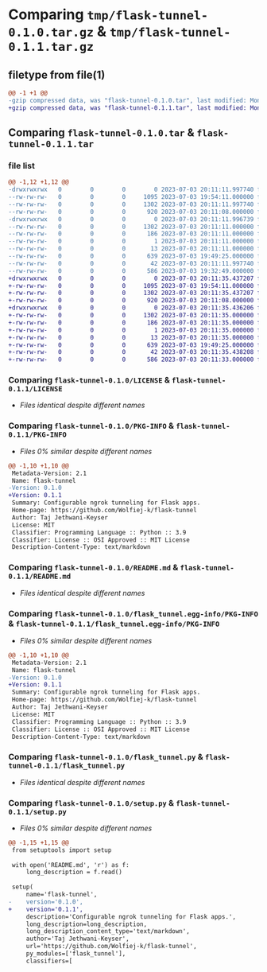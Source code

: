 # Comparing `tmp/flask-tunnel-0.1.0.tar.gz` & `tmp/flask-tunnel-0.1.1.tar.gz`

## filetype from file(1)

```diff
@@ -1 +1 @@
-gzip compressed data, was "flask-tunnel-0.1.0.tar", last modified: Mon Jul  3 20:11:12 2023, max compression
+gzip compressed data, was "flask-tunnel-0.1.1.tar", last modified: Mon Jul  3 20:11:35 2023, max compression
```

## Comparing `flask-tunnel-0.1.0.tar` & `flask-tunnel-0.1.1.tar`

### file list

```diff
@@ -1,12 +1,12 @@
-drwxrwxrwx   0        0        0        0 2023-07-03 20:11:11.997740 flask-tunnel-0.1.0/
--rw-rw-rw-   0        0        0     1095 2023-07-03 19:54:11.000000 flask-tunnel-0.1.0/LICENSE
--rw-rw-rw-   0        0        0     1302 2023-07-03 20:11:11.997740 flask-tunnel-0.1.0/PKG-INFO
--rw-rw-rw-   0        0        0      920 2023-07-03 20:11:08.000000 flask-tunnel-0.1.0/README.md
-drwxrwxrwx   0        0        0        0 2023-07-03 20:11:11.996739 flask-tunnel-0.1.0/flask_tunnel.egg-info/
--rw-rw-rw-   0        0        0     1302 2023-07-03 20:11:11.000000 flask-tunnel-0.1.0/flask_tunnel.egg-info/PKG-INFO
--rw-rw-rw-   0        0        0      186 2023-07-03 20:11:11.000000 flask-tunnel-0.1.0/flask_tunnel.egg-info/SOURCES.txt
--rw-rw-rw-   0        0        0        1 2023-07-03 20:11:11.000000 flask-tunnel-0.1.0/flask_tunnel.egg-info/dependency_links.txt
--rw-rw-rw-   0        0        0       13 2023-07-03 20:11:11.000000 flask-tunnel-0.1.0/flask_tunnel.egg-info/top_level.txt
--rw-rw-rw-   0        0        0      639 2023-07-03 19:49:25.000000 flask-tunnel-0.1.0/flask_tunnel.py
--rw-rw-rw-   0        0        0       42 2023-07-03 20:11:11.997740 flask-tunnel-0.1.0/setup.cfg
--rw-rw-rw-   0        0        0      586 2023-07-03 19:32:49.000000 flask-tunnel-0.1.0/setup.py
+drwxrwxrwx   0        0        0        0 2023-07-03 20:11:35.437207 flask-tunnel-0.1.1/
+-rw-rw-rw-   0        0        0     1095 2023-07-03 19:54:11.000000 flask-tunnel-0.1.1/LICENSE
+-rw-rw-rw-   0        0        0     1302 2023-07-03 20:11:35.437207 flask-tunnel-0.1.1/PKG-INFO
+-rw-rw-rw-   0        0        0      920 2023-07-03 20:11:08.000000 flask-tunnel-0.1.1/README.md
+drwxrwxrwx   0        0        0        0 2023-07-03 20:11:35.436206 flask-tunnel-0.1.1/flask_tunnel.egg-info/
+-rw-rw-rw-   0        0        0     1302 2023-07-03 20:11:35.000000 flask-tunnel-0.1.1/flask_tunnel.egg-info/PKG-INFO
+-rw-rw-rw-   0        0        0      186 2023-07-03 20:11:35.000000 flask-tunnel-0.1.1/flask_tunnel.egg-info/SOURCES.txt
+-rw-rw-rw-   0        0        0        1 2023-07-03 20:11:35.000000 flask-tunnel-0.1.1/flask_tunnel.egg-info/dependency_links.txt
+-rw-rw-rw-   0        0        0       13 2023-07-03 20:11:35.000000 flask-tunnel-0.1.1/flask_tunnel.egg-info/top_level.txt
+-rw-rw-rw-   0        0        0      639 2023-07-03 19:49:25.000000 flask-tunnel-0.1.1/flask_tunnel.py
+-rw-rw-rw-   0        0        0       42 2023-07-03 20:11:35.438208 flask-tunnel-0.1.1/setup.cfg
+-rw-rw-rw-   0        0        0      586 2023-07-03 20:11:33.000000 flask-tunnel-0.1.1/setup.py
```

### Comparing `flask-tunnel-0.1.0/LICENSE` & `flask-tunnel-0.1.1/LICENSE`

 * *Files identical despite different names*

### Comparing `flask-tunnel-0.1.0/PKG-INFO` & `flask-tunnel-0.1.1/PKG-INFO`

 * *Files 0% similar despite different names*

```diff
@@ -1,10 +1,10 @@
 Metadata-Version: 2.1
 Name: flask-tunnel
-Version: 0.1.0
+Version: 0.1.1
 Summary: Configurable ngrok tunneling for Flask apps.
 Home-page: https://github.com/Wolfiej-k/flask-tunnel
 Author: Taj Jethwani-Keyser
 License: MIT
 Classifier: Programming Language :: Python :: 3.9
 Classifier: License :: OSI Approved :: MIT License
 Description-Content-Type: text/markdown
```

### Comparing `flask-tunnel-0.1.0/README.md` & `flask-tunnel-0.1.1/README.md`

 * *Files identical despite different names*

### Comparing `flask-tunnel-0.1.0/flask_tunnel.egg-info/PKG-INFO` & `flask-tunnel-0.1.1/flask_tunnel.egg-info/PKG-INFO`

 * *Files 0% similar despite different names*

```diff
@@ -1,10 +1,10 @@
 Metadata-Version: 2.1
 Name: flask-tunnel
-Version: 0.1.0
+Version: 0.1.1
 Summary: Configurable ngrok tunneling for Flask apps.
 Home-page: https://github.com/Wolfiej-k/flask-tunnel
 Author: Taj Jethwani-Keyser
 License: MIT
 Classifier: Programming Language :: Python :: 3.9
 Classifier: License :: OSI Approved :: MIT License
 Description-Content-Type: text/markdown
```

### Comparing `flask-tunnel-0.1.0/flask_tunnel.py` & `flask-tunnel-0.1.1/flask_tunnel.py`

 * *Files identical despite different names*

### Comparing `flask-tunnel-0.1.0/setup.py` & `flask-tunnel-0.1.1/setup.py`

 * *Files 0% similar despite different names*

```diff
@@ -1,15 +1,15 @@
 from setuptools import setup
 
 with open('README.md', 'r') as f:
     long_description = f.read()
 
 setup(
     name='flask-tunnel',
-    version='0.1.0',
+    version='0.1.1',
     description='Configurable ngrok tunneling for Flask apps.',
     long_description=long_description,
     long_description_content_type='text/markdown',
     author='Taj Jethwani-Keyser',
     url='https://github.com/Wolfiej-k/flask-tunnel',
     py_modules=['flask_tunnel'],
     classifiers=[
```

